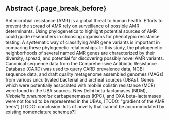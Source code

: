 ## Abstract {.page_break_before}

Antimicrobial resistance (AMR) is a global threat to human health.
Efforts to prevent the spread of AMR rely on surveillance of possible AMR determinants.
Using phylogenetics to highlight potential sources of AMR could guide researchers in choosing organisms for phenotypic resistance testing. 
A systematic way of classifying AMR gene variants is important in comparing these phylogenetic relationships.
In this study, the phylogenetic neighborhoods of several named AMR genes are characterized by their diversity, spread, and potential for discovering possibly novel AMR variants.
Canonical sequence data from the Comprehensive Antibiotic Resistance Database (CARD) was used to query CARD prevalence data, NCBI sequence data, and draft quality metagenome assembled genomes (MAGs) from various uncultivated bacterial and archeal sources (UBAs).
Genes which were potentially associated with mobile colistin resistance (MCR) were found in the UBA sources.
New Delhi beta-lactamases (NDM), *Klebsiella pneumoniae* carbapenemases (KPC), and OXA beta-lactamases were not found to be represented in the UBAs,
[TODO: "gradient of the AMR trees"]
[TODO: conclusion: lots of novelty that cannot be accommodated by existing nomenclature schemes?]
